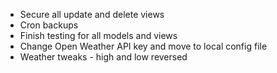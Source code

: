 

* Secure all update and delete views
* Cron backups
* Finish testing for all models and views
* Change Open Weather API key and move to local config file
* Weather tweaks - high and low reversed
